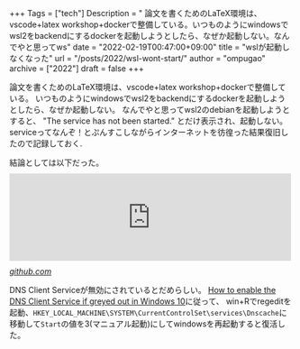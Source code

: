 +++
Tags = ["tech"]
Description = " 論文を書くためのLaTeX環境は、vscode+latex workshop+dockerで整備している。いつものようにwindowsでwsl2をbackendにするdockerを起動しようとしたら、なぜか起動しない。なんでやと思ってws"
date = "2022-02-19T00:47:00+09:00"
title = "wslが起動しなくなった"
url = "/posts/2022/wsl-wont-start/"
author = "ompugao"
archive = ["2022"]
draft = false
+++

<body>
<p>論文を書くためのLaTeX環境は、vscode+latex workshop+dockerで整備している。
いつものようにwindowsでwsl2をbackendにするdockerを起動しようとしたら、なぜか起動しない。
なんでやと思ってwsl2のdebianを起動しようとすると、
"The service has not been started."
とだけ表示され、起動しない。
serviceってなんぞ！とぷんすこしながらインターネットを彷徨った結果復旧したので記録しておく.</p>

<p>結論としては以下だった。
<iframe src="https://hatenablog-parts.com/embed?url=https%3A%2F%2Fgithub.com%2Fmicrosoft%2FWSL%2Fissues%2F6191%23issuecomment-727038515" title="Error installing Ubuntu and Debian - WslRegisterDistribution failed with error: 0x80070426 Error: 0x80070426 The service has not been started. · Issue #6191 · microsoft/WSL" class="embed-card embed-webcard" scrolling="no" frameborder="0" style="display: block; width: 100%; height: 155px; max-width: 500px; margin: 10px 0px;"></iframe><cite class="hatena-citation"><a href="https://github.com/microsoft/WSL/issues/6191#issuecomment-727038515">github.com</a></cite></p>

<p>DNS Client Serviceが無効にされているとだめらしい。
<a href="https://www.thewindowsclub.com/enable-the-dns-client-service-if-greyed-out#:~:text=System%20Configuration%20applet-,Open%20the%20Run%20dialog%20box%20using%20the%20Windows%20key%20%2B%20R,the%20left%20of%20the%20service.">How to enable the DNS Client Service if greyed out in Windows 10</a>に従って、
win+Rでregeditを起動、<code>HKEY_LOCAL_MACHINE\SYSTEM\CurrentControlSet\services\Dnscache</code>に移動して<code>Start</code>の値を3(マニュアル起動)にしてwindowsを再起動すると復活した。</p>
</body>
